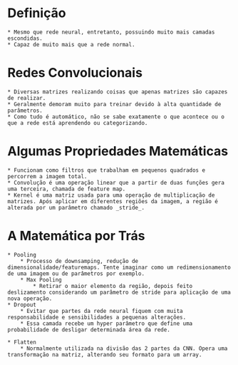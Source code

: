 # Definição
	* Mesmo que rede neural, entretanto, possuindo muito mais camadas escondidas.
	* Capaz de muito mais que a rede normal.

# Redes Convolucionais
	* Diversas matrizes realizando coisas que apenas matrizes são capazes de realizar.
	* Geralmente demoram muito para treinar devido à alta quantidade de parâmetros.
	* Como tudo é automático, não se sabe exatamente o que acontece ou o que a rede está aprendendo ou categorizando.
	
# Algumas Propriedades Matemáticas
	* Funcionam como filtros que trabalham em pequenos quadrados e percorrem a imagem total.
	* Convolução é uma operação linear que a partir de duas funções gera uma terceira, chamada de feature map.
	* Kernel é uma matriz usada para uma operação de multiplicação de matrizes. Após aplicar em diferentes regiões da imagem, a região é alterada por um parâmetro chamado _stride_.

# A Matemática por Trás

	* Pooling
		* Processo de downsamping, redução de dimensionalidade/featuremaps. Tente imaginar como um redimensionamento de uma imagem ou de parâmetros por exemplo.
		* Max Pooling
			* Retirar o maior elemento da região, depois feito deslizamento considerando um parâmetro de stride para aplicação de uma nova operação.
	* Dropout
		* Evitar que partes da rede neural fiquem com muita responsabilidade e sensibilidades a pequenas alterações.
		* Essa camada recebe um hyper parâmetro que define uma probabilidade de desligar determinada área da rede.

	* Flatten
		* Normalmente utilizada na divisão das 2 partes da CNN. Opera uma transformação na matriz, alterando seu formato para um array.





